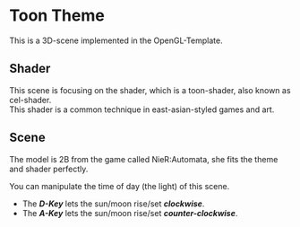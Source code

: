 # Toon Theme

This is a 3D-scene implemented in the OpenGL-Template.

## Shader
This scene is focusing on the shader, which is a toon-shader, also known as cel-shader.  
This shader is a common technique in east-asian-styled games and art.  

## Scene

The model is 2B from the game called NieR:Automata, she fits the theme and shader perfectly.  
  
You can manipulate the time of day (the light) of this scene.  
* The ***D-Key*** lets the sun/moon rise/set ***clockwise***.
* The ***A-Key*** lets the sun/moon rise/set ***counter-clockwise***.
